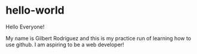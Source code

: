 # hello-world

Hello Everyone!

My name is Gilbert Rodriguez and this is my practice run of learning how to use github. I am aspiring to be a web developer!
